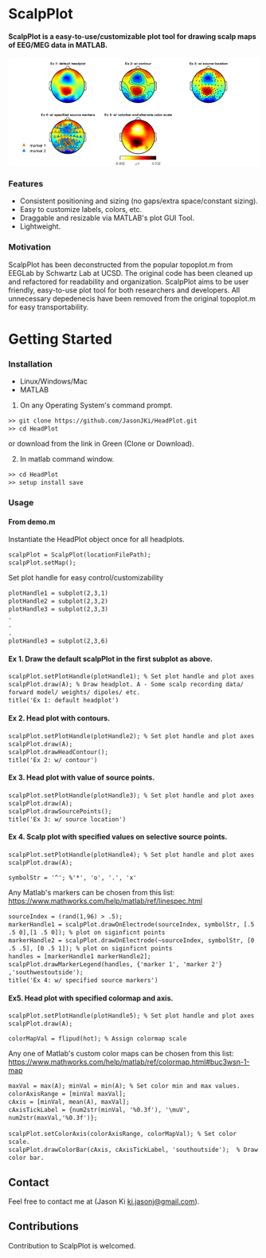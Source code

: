 # ScalpPlot

#### ScalpPlot is a easy-to-use/customizable plot tool for drawing scalp maps of EEG/MEG data in MATLAB. 

<p>
    <img src='output/demo.png' width=800 />
</p>

### Features
- Consistent positioning and sizing (no gaps/extra space/constant sizing).
- Easy to customize labels, colors, etc.
- Draggable and resizable via MATLAB's plot GUI Tool.
- Lightweight.

### Motivation
ScalpPlot has been deconstructed from the popular topoplot.m from EEGLab by Schwartz Lab at UCSD. 
The original code has been cleaned up and refactored for readability and organization. ScalpPlot aims to be user friendly, easy-to-use
plot tool for both researchers and developers. All unnecessary depedenecis have been removed from the original topoplot.m for easy transportability.

# Getting Started
### Installation
- Linux/Windows/Mac
- MATLAB

1) On any Operating System's command prompt.
```
>> git clone https://github.com/JasonJKi/HeadPlot.git
>> cd HeadPlot
```
or download 
from the link in Green (Clone or Download).

2) In matlab command window.
```
>> cd HeadPlot
>> setup install save
```

### Usage

#### From demo.m

Instantiate the HeadPlot object once for all headplots. 

```
scalpPlot = ScalpPlot(locationFilePath);
scalpPlot.setMap();
```

Set plot handle for easy control/customizability
```
plotHandle1 = subplot(2,3,1)
plotHandle2 = subplot(2,3,2)
plotHandle3 = subplot(2,3,3)
.
.
.
plotHandle3 = subplot(2,3,6)

```


#### Ex 1. Draw the default scalpPlot in the first subplot as above.
```
scalpPlot.setPlotHandle(plotHandle1); % Set plot handle and plot axes
scalpPlot.draw(A); % Draw headplot. A - Some scalp recording data/ forward model/ weights/ dipoles/ etc.
title('Ex 1: default headplot')
```
#### Ex 2. Head plot with contours.
```
scalpPlot.setPlotHandle(plotHandle2); % Set plot handle and plot axes
scalpPlot.draw(A);
scalpPlot.drawHeadContour();
title('Ex 2: w/ contour')
```
#### Ex 3. Head plot with value of source points.
```
scalpPlot.setPlotHandle(plotHandle3); % Set plot handle and plot axes
scalpPlot.draw(A);
scalpPlot.drawSourcePoints();
title('Ex 3: w/ source location')
```
#### Ex 4. Scalp plot with specified values on selective source points.
```
scalpPlot.setPlotHandle(plotHandle4); % Set plot handle and plot axes
scalpPlot.draw(A);
```
```
symbolStr = '^'; %'*', 'o', '.', 'x'
```
Any Matlab's markers can be chosen from this list: https://www.mathworks.com/help/matlab/ref/linespec.html
```
sourceIndex = (rand(1,96) > .5);
markerHandle1 = scalpPlot.drawOnElectrode(sourceIndex, symbolStr, [.5 .5 0],[1 .5 0]); % plot on siginficnt points
markerHandle2 = scalpPlot.drawOnElectrode(~sourceIndex, symbolStr, [0 .5 .5], [0 .5 1]); % plot on siginficnt points
handles = [markerHandle1 markerHandle2];
scalpPlot.drawMarkerLegend(handles, {'marker 1', 'marker 2'} ,'southwestoutside');
title('Ex 4: w/ specified source markers')
```
#### Ex5. Head plot with specified colormap and axis.
```
scalpPlot.setPlotHandle(plotHandle5); % Set plot handle and plot axes
scalpPlot.draw(A);
```

```
colorMapVal = flipud(hot); % Assign colormap scale
```
Any one of Matlab's custom color maps can be chosen from this list: https://www.mathworks.com/help/matlab/ref/colormap.html#buc3wsn-1-map
```
maxVal = max(A); minVal = min(A); % Set color min and max values.
colorAxisRange = [minVal maxVal];
cAxis = [minVal, mean(A), maxVal];
cAxisTickLabel = {num2str(minVal, '%0.3f'), '\muV', num2str(maxVal,'%0.3f')};

scalpPlot.setColorAxis(colorAxisRange, colorMapVal); % Set color scale.
scalpPlot.drawColorBar(cAxis, cAxisTickLabel, 'southoutside');  % Draw color bar.
```

## Contact
Feel free to contact me at (Jason Ki ki.jasonj@gmail.com). 

## Contributions
Contribution to ScalpPlot is welcomed. 
